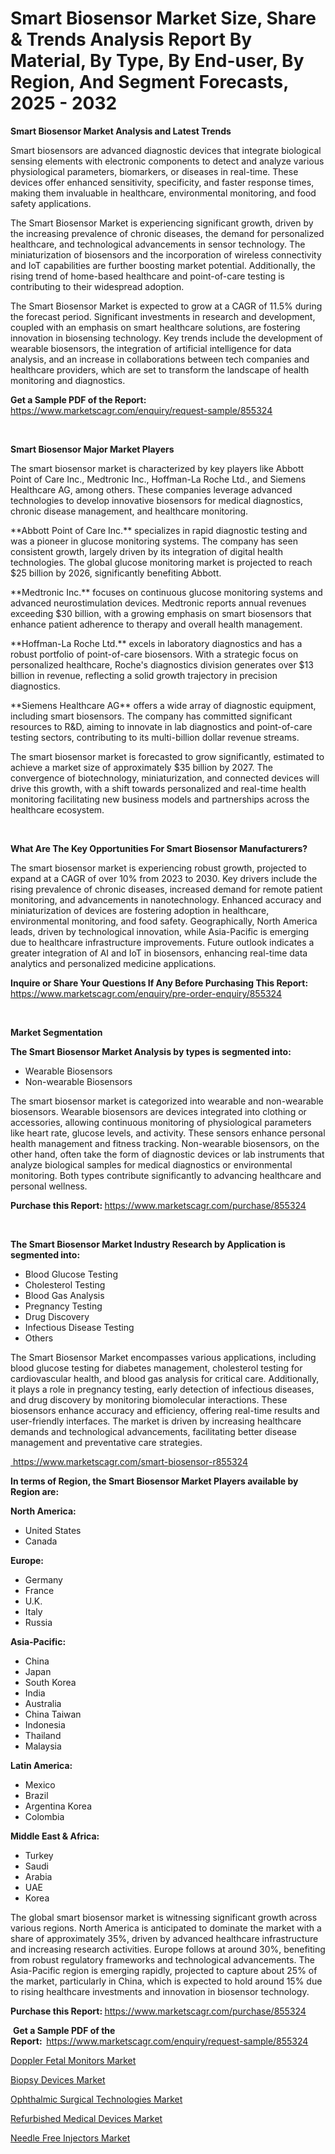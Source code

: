 <p><h1>Smart Biosensor Market Size, Share & Trends Analysis Report By Material, By Type, By End-user, By Region, And Segment Forecasts, 2025 - 2032</h1></p><p><strong>Smart Biosensor Market Analysis and Latest Trends</strong></p>
<p><p>Smart biosensors are advanced diagnostic devices that integrate biological sensing elements with electronic components to detect and analyze various physiological parameters, biomarkers, or diseases in real-time. These devices offer enhanced sensitivity, specificity, and faster response times, making them invaluable in healthcare, environmental monitoring, and food safety applications.</p><p>The Smart Biosensor Market is experiencing significant growth, driven by the increasing prevalence of chronic diseases, the demand for personalized healthcare, and technological advancements in sensor technology. The miniaturization of biosensors and the incorporation of wireless connectivity and IoT capabilities are further boosting market potential. Additionally, the rising trend of home-based healthcare and point-of-care testing is contributing to their widespread adoption.</p><p>The Smart Biosensor Market is expected to grow at a CAGR of 11.5% during the forecast period. Significant investments in research and development, coupled with an emphasis on smart healthcare solutions, are fostering innovation in biosensing technology. Key trends include the development of wearable biosensors, the integration of artificial intelligence for data analysis, and an increase in collaborations between tech companies and healthcare providers, which are set to transform the landscape of health monitoring and diagnostics.</p></p>
<p><strong>Get a Sample PDF of the Report:&nbsp;</strong> <a href="https://www.marketscagr.com/enquiry/request-sample/855324?utm_campaign=1166&utm_medium=2&utm_source=Github&utm_content=ia&utm_term=03032025&utm_id=smart-biosensor">https://www.marketscagr.com/enquiry/request-sample/855324</a></p>
<p>&nbsp;</p>
<p><strong>Smart Biosensor Major Market Players</strong></p>
<p><p>The smart biosensor market is characterized by key players like Abbott Point of Care Inc., Medtronic Inc., Hoffman-La Roche Ltd., and Siemens Healthcare AG, among others. These companies leverage advanced technologies to develop innovative biosensors for medical diagnostics, chronic disease management, and healthcare monitoring.</p><p>**Abbott Point of Care Inc.** specializes in rapid diagnostic testing and was a pioneer in glucose monitoring systems. The company has seen consistent growth, largely driven by its integration of digital health technologies. The global glucose monitoring market is projected to reach $25 billion by 2026, significantly benefiting Abbott.</p><p>**Medtronic Inc.** focuses on continuous glucose monitoring systems and advanced neurostimulation devices. Medtronic reports annual revenues exceeding $30 billion, with a growing emphasis on smart biosensors that enhance patient adherence to therapy and overall health management.</p><p>**Hoffman-La Roche Ltd.** excels in laboratory diagnostics and has a robust portfolio of point-of-care biosensors. With a strategic focus on personalized healthcare, Roche's diagnostics division generates over $13 billion in revenue, reflecting a solid growth trajectory in precision diagnostics.</p><p>**Siemens Healthcare AG** offers a wide array of diagnostic equipment, including smart biosensors. The company has committed significant resources to R&D, aiming to innovate in lab diagnostics and point-of-care testing sectors, contributing to its multi-billion dollar revenue streams.</p><p>The smart biosensor market is forecasted to grow significantly, estimated to achieve a market size of approximately $35 billion by 2027. The convergence of biotechnology, miniaturization, and connected devices will drive this growth, with a shift towards personalized and real-time health monitoring facilitating new business models and partnerships across the healthcare ecosystem.</p></p>
<p>&nbsp;</p>
<p><strong>What Are The Key Opportunities For Smart Biosensor Manufacturers?</strong></p>
<p><p>The smart biosensor market is experiencing robust growth, projected to expand at a CAGR of over 10% from 2023 to 2030. Key drivers include the rising prevalence of chronic diseases, increased demand for remote patient monitoring, and advancements in nanotechnology. Enhanced accuracy and miniaturization of devices are fostering adoption in healthcare, environmental monitoring, and food safety. Geographically, North America leads, driven by technological innovation, while Asia-Pacific is emerging due to healthcare infrastructure improvements. Future outlook indicates a greater integration of AI and IoT in biosensors, enhancing real-time data analytics and personalized medicine applications.</p></p>
<p><strong>Inquire or Share Your Questions If Any Before Purchasing This Report:</strong> <a href="https://www.marketscagr.com/enquiry/pre-order-enquiry/855324?utm_campaign=1166&utm_medium=2&utm_source=Github&utm_content=ia&utm_term=03032025&utm_id=smart-biosensor">https://www.marketscagr.com/enquiry/pre-order-enquiry/855324</a></p>
<p>&nbsp;</p>
<p><strong>Market Segmentation</strong></p>
<p><strong>The Smart Biosensor Market Analysis by types is segmented into:</strong></p>
<p><ul><li>Wearable Biosensors</li><li>Non-wearable Biosensors</li></ul></p>
<p><p>The smart biosensor market is categorized into wearable and non-wearable biosensors. Wearable biosensors are devices integrated into clothing or accessories, allowing continuous monitoring of physiological parameters like heart rate, glucose levels, and activity. These sensors enhance personal health management and fitness tracking. Non-wearable biosensors, on the other hand, often take the form of diagnostic devices or lab instruments that analyze biological samples for medical diagnostics or environmental monitoring. Both types contribute significantly to advancing healthcare and personal wellness.</p></p>
<p><strong>Purchase this Report:&nbsp;</strong><a href="https://www.marketscagr.com/purchase/855324?utm_campaign=1166&utm_medium=2&utm_source=Github&utm_content=ia&utm_term=03032025&utm_id=smart-biosensor">https://www.marketscagr.com/purchase/855324</a></p>
<p>&nbsp;</p>
<p><strong>The Smart Biosensor Market Industry Research by Application is segmented into:</strong></p>
<p><ul><li>Blood Glucose Testing</li><li>Cholesterol Testing</li><li>Blood Gas Analysis</li><li>Pregnancy Testing</li><li>Drug Discovery</li><li>Infectious Disease Testing</li><li>Others</li></ul></p>
<p><p>The Smart Biosensor Market encompasses various applications, including blood glucose testing for diabetes management, cholesterol testing for cardiovascular health, and blood gas analysis for critical care. Additionally, it plays a role in pregnancy testing, early detection of infectious diseases, and drug discovery by monitoring biomolecular interactions. These biosensors enhance accuracy and efficiency, offering real-time results and user-friendly interfaces. The market is driven by increasing healthcare demands and technological advancements, facilitating better disease management and preventative care strategies.</p></p>
<p><a href="https://www.marketscagr.com/smart-biosensor-r855324?utm_campaign=1166&utm_medium=2&utm_source=Github&utm_content=ia&utm_term=03032025&utm_id=smart-biosensor">&nbsp;https://www.marketscagr.com/smart-biosensor-r855324</a></p>
<p><strong>In terms of Region, the Smart Biosensor Market Players available by Region are:</strong></p>
<p>
    <p> <strong> North America: </strong>
        <ul>
            <li>United States</li>
            <li>Canada</li>
        </ul>
        </p> 
    <p> <strong> Europe: </strong>
        <ul>
            <li>Germany</li>
            <li>France</li>
            <li>U.K.</li>
            <li>Italy</li>
            <li>Russia</li>
        </ul>
        </p> 
    <p> <strong> Asia-Pacific: </strong>
        <ul>
            <li>China</li>
            <li>Japan</li>
            <li>South Korea</li>
            <li>India</li>
            <li>Australia</li>
            <li>China Taiwan</li>
            <li>Indonesia</li>
            <li>Thailand</li>
            <li>Malaysia</li>
        </ul>
        </p> 
    <p> <strong> Latin America: </strong>
        <ul>
            <li>Mexico</li>
            <li>Brazil</li>
            <li>Argentina Korea</li>
            <li>Colombia</li>
        </ul>
        </p> 
    <p> <strong> Middle East & Africa: </strong>
        <ul>
            <li>Turkey</li>
            <li>Saudi</li>
            <li>Arabia</li>
            <li>UAE</li>
            <li>Korea</li>
        </ul>
    </p>
    </p>
<p><p>The global smart biosensor market is witnessing significant growth across various regions. North America is anticipated to dominate the market with a share of approximately 35%, driven by advanced healthcare infrastructure and increasing research activities. Europe follows at around 30%, benefiting from robust regulatory frameworks and technological advancements. The Asia-Pacific region is emerging rapidly, projected to capture about 25% of the market, particularly in China, which is expected to hold around 15% due to rising healthcare investments and innovation in biosensor technology.</p></p>
<p><strong>Purchase this Report: </strong><a href="https://www.marketscagr.com/purchase/855324?utm_campaign=1166&utm_medium=2&utm_source=Github&utm_content=ia&utm_term=03032025&utm_id=smart-biosensor">https://www.marketscagr.com/purchase/855324</a></p>
<p>&nbsp;<strong>Get a Sample PDF of the Report:&nbsp;&nbsp;</strong><a href="https://www.marketscagr.com/enquiry/request-sample/855324?utm_campaign=1166&utm_medium=2&utm_source=Github&utm_content=ia&utm_term=03032025&utm_id=smart-biosensor">https://www.marketscagr.com/enquiry/request-sample/855324</a></p>
<p><strong></strong></p>
<p><p><a href="https://github.com/kavechoxo/Market-Research-Report-List-1/blob/main/doppler-fetal-monitors-market.md?utm_campaign=1166&utm_medium=2&utm_source=Github&utm_content=ia&utm_term=03032025&utm_id=smart-biosensor">Doppler Fetal Monitors Market</a></p><p><a href="https://github.com/boonegoicks7/Market-Research-Report-List-1/blob/main/biopsy-devices-market.md?utm_campaign=1166&utm_medium=2&utm_source=Github&utm_content=ia&utm_term=03032025&utm_id=smart-biosensor">Biopsy Devices Market</a></p><p><a href="https://github.com/cernkomlkawi/Market-Research-Report-List-1/blob/main/ophthalmic-surgical-technologies-market.md?utm_campaign=1166&utm_medium=2&utm_source=Github&utm_content=ia&utm_term=03032025&utm_id=smart-biosensor">Ophthalmic Surgical Technologies Market</a></p><p><a href="https://github.com/bullewantyfw/Market-Research-Report-List-1/blob/main/refurbished-medical-devices-market.md?utm_campaign=1166&utm_medium=2&utm_source=Github&utm_content=ia&utm_term=03032025&utm_id=smart-biosensor">Refurbished Medical Devices Market</a></p><p><a href="https://github.com/gavalegeyndt26/Market-Research-Report-List-1/blob/main/needle-free-injectors-market.md?utm_campaign=1166&utm_medium=2&utm_source=Github&utm_content=ia&utm_term=03032025&utm_id=smart-biosensor">Needle Free Injectors Market</a></p></p>